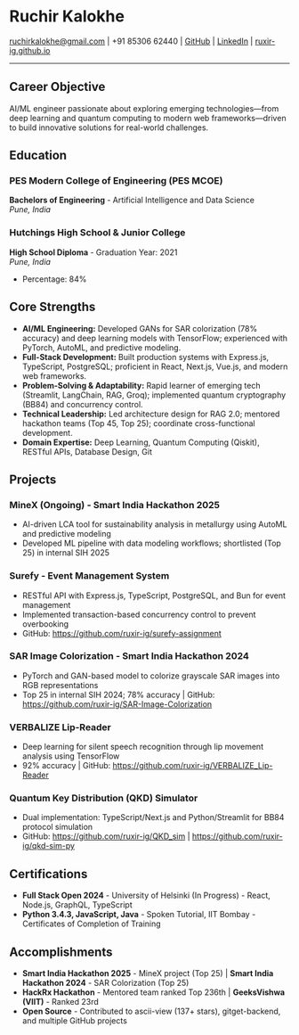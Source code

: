 # Ruchir Kalokhe

ruchirkalokhe@gmail.com | +91 85306 62440 | [GitHub](https://github.com/ruxir-ig) | [LinkedIn](https://linkedin.com/in/ruchirkalokhe) | [ruxir-ig.github.io](https://ruxir-ig.github.io)

---

## Career Objective

AI/ML engineer passionate about exploring emerging technologies—from deep learning and quantum computing to modern web frameworks—driven to build innovative solutions for real-world challenges.


## Education

### PES Modern College of Engineering (PES MCOE)
**Bachelors of Engineering** - Artificial Intelligence and Data Science  
*Pune, India*

### Hutchings High School & Junior College
**High School Diploma** - Graduation Year: 2021  
*Pune, India*

- Percentage: 84%



## Core Strengths

- **AI/ML Engineering:** Developed GANs for SAR colorization (78% accuracy) and deep learning models with TensorFlow; experienced with PyTorch, AutoML, and predictive modeling.
 - **Full-Stack Development:** Built production systems with Express.js, TypeScript, PostgreSQL; proficient in React, Next.js, Vue.js, and modern web frameworks.
 - **Problem-Solving & Adaptability:** Rapid learner of emerging tech (Streamlit, LangChain, RAG, Groq); implemented quantum cryptography (BB84) and concurrency control.
 - **Technical Leadership:** Led architecture design for RAG 2.0; mentored hackathon teams (Top 45, Top 25); coordinate cross-functional development.
 - **Domain Expertise:** Deep Learning, Quantum Computing (Qiskit), RESTful APIs, Database Design, Git


## Projects

### MineX (Ongoing) - Smart India Hackathon 2025
- AI-driven LCA tool for sustainability analysis in metallurgy using AutoML and predictive modeling
 - Developed ML pipeline with data modeling workflows; shortlisted (Top 25) in internal SIH 2025

### Surefy - Event Management System
- RESTful API with Express.js, TypeScript, PostgreSQL, and Bun for event management
 - Implemented transaction-based concurrency control to prevent overbooking
 - GitHub: https://github.com/ruxir-ig/surefy-assignment

### SAR Image Colorization - Smart India Hackathon 2024
- PyTorch and GAN-based model to colorize grayscale SAR images into RGB representations
 - Top 25 in internal SIH 2024; 78% accuracy | GitHub: https://github.com/ruxir-ig/SAR-Image-Colorization

### VERBALIZE Lip-Reader
- Deep learning for silent speech recognition through lip movement analysis using TensorFlow
 - 92% accuracy | GitHub: https://github.com/ruxir-ig/VERBALIZE_Lip-Reader

### Quantum Key Distribution (QKD) Simulator
- Dual implementation: TypeScript/Next.js and Python/Streamlit for BB84 protocol simulation
 - GitHub: https://github.com/ruxir-ig/QKD_sim | https://github.com/ruxir-ig/qkd-sim-py



## Certifications

- **Full Stack Open 2024** - University of Helsinki (In Progress) - React, Node.js, GraphQL, TypeScript
 - **Python 3.4.3, JavaScript, Java** - Spoken Tutorial, IIT Bombay - Certificates of Completion of Training


## Accomplishments

- **Smart India Hackathon 2025** - MineX project (Top 25) | **Smart India Hackathon 2024** - SAR Colorization (Top 25)
 - **HackRx Hackathon** - Mentored team ranked Top 236th | **GeeksVishwa (VIIT)** - Ranked 23rd
 - **Open Source** - Contributed to ascii-view (137+ stars), gitget-backend, and multiple GitHub projects

